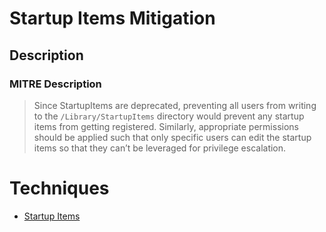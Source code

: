 
# Startup Items Mitigation

## Description

### MITRE Description

> Since StartupItems are deprecated, preventing all users from writing to the <code>/Library/StartupItems</code> directory would prevent any startup items from getting registered. Similarly, appropriate permissions should be applied such that only specific users can edit the startup items so that they can’t be leveraged for privilege escalation.


# Techniques


* [Startup Items](../techniques/Startup-Items.md)

